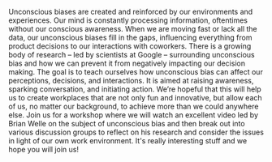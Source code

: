 Unconscious biases are created and reinforced by our environments and experiences. Our mind is constantly processing information, oftentimes without our conscious awareness. When we are moving fast or lack all the data, our unconscious biases fill in the gaps, influencing everything from product decisions to our interactions with coworkers. There is a growing body of research – led by scientists at Google – surrounding unconscious bias and how we can prevent it from negatively impacting our decision making. The goal is to teach ourselves how unconscious bias can affect our perceptions, decisions, and interactions. It is aimed at raising awareness, sparking conversation, and initiating action. We’re hopeful that this will help us to create workplaces that are not only fun and innovative, but allow each of us, no matter our background, to achieve more than we could anywhere else.
Join us for a workshop where we will watch an excellent video led by Brian Welle on the subject of unconscious bias and then break out into various discussion groups to reflect on his research and consider the issues in light of our own work environment.  It's really interesting stuff and we hope you will join us!